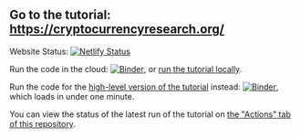 ## Go to the tutorial: https://cryptocurrencyresearch.org/

Website Status:
[![Netlify Status](https://api.netlify.com/api/v1/badges/18b1bfd9-105a-4a49-a15a-6f1b07135c8c/deploy-status)](https://app.netlify.com/sites/researchpaper/deploys)

Run the code in the cloud: [![Binder](https://mybinder.org/badge_logo.svg)](https://mybinder.org/v2/gh/ries9112/high-level-reprex-jupyter/7b8a58fd86ceaba58d65d72a1916f31e8975d637?filepath=Tutorial-Full-POST.ipynb), or [run the tutorial locally](https://cryptocurrencyresearch.org/setup.html#option-2---run-locally).

Run the code for the [high-level version of the tutorial](https://cryptocurrencyresearch.org/high-level) instead: [![Binder](https://mybinder.org/badge_logo.svg)](https://mybinder.org/v2/gh/ries9112/high-level-reprex-jupyter/c48ab7fdf606eee68b30b27c2ed5be01ec5fc19f?filepath=high-level_jupyter.ipynb), which loads in under one minute.

You can view the status of the latest run of the tutorial on [the "Actions" tab of this repository](https://github.com/ries9112/cryptocurrencyresearch-org/actions).
